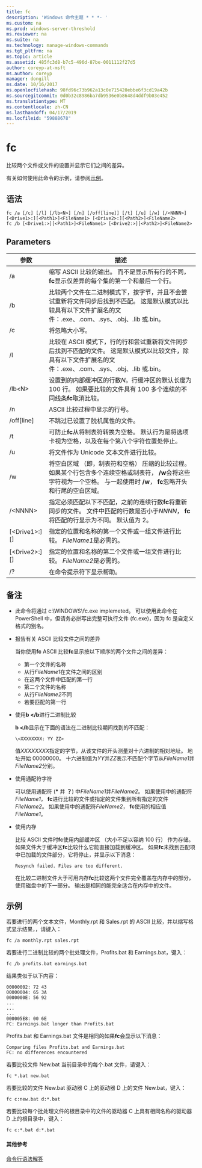 ```yaml
---
title: fc
description: 'Windows 命令主题 * * *- '
ms.custom: na
ms.prod: windows-server-threshold
ms.reviewer: na
ms.suite: na
ms.technology: manage-windows-commands
ms.tgt_pltfrm: na
ms.topic: article
ms.assetid: 485fc3d8-b7c5-496d-87be-0011112f27d5
author: coreyp-at-msft
ms.author: coreyp
manager: dongill
ms.date: 10/16/2017
ms.openlocfilehash: 98fd96c73b962a13c0e715420ebbe6f3cd19a42b
ms.sourcegitcommit: 0d0b32c8986ba7db9536e0b8648d4ddf9b03e452
ms.translationtype: MT
ms.contentlocale: zh-CN
ms.lasthandoff: 04/17/2019
ms.locfileid: "59888678"
---
```

# <a name="fc"></a>fc



比较两个文件或文件的设置并显示它们之间的差异。

有关如何使用此命令的示例，请参阅[示例](#BKMK_examples)。

## <a name="syntax"></a>语法

```
fc /a [/c] [/l] [/lb<N>] [/n] [/off[line]] [/t] [/u] [/w] [/<NNNN>] [<Drive1>:][<Path1>]<FileName1> [<Drive2>:][<Path2>]<FileName2>
fc /b [<Drive1:>][<Path1>]<FileName1> [<Drive2:>][<Path2>]<FileName2>
```

## <a name="parameters"></a>Parameters

|参数|描述|
|---------|-----------|
|/a|缩写 ASCII 比较的输出。 而不是显示所有行的不同， **fc**显示仅差异的每个集的第一个和最后一个行。|
|/b|比较两个文件在二进制模式下，按字节，并且不会尝试重新将文件同步后找到不匹配。 这是默认模式以比较具有以下文件扩展名的文件：.exe、.com、.sys、.obj、.lib 或.bin。|
|/c|将忽略大小写。|
|/l|比较在 ASCII 模式下，行的行和尝试重新将文件同步后找到不匹配的文件。 这是默认模式以比较文件，除具有以下文件扩展名的文件：.exe、.com、.sys、.obj、.lib 或.bin。|
|/lb\<N>|设置到的内部缓冲区的行数*N*。行缓冲区的默认长度为 100 行。 如果要比较的文件具有 100 多个连续的不同线条**fc**取消比较。|
|/n|ASCII 比较过程中显示的行号。|
|/off[line]|不跳过已设置了脱机属性的文件。|
|/t|可防止**fc**从将制表符转换为空格。 默认行为是将选项卡视为空格，以及在每个第八个字符位置处停止。|
|/u|将文件作为 Unicode 文本文件进行比较。|
|/w|将空白区域 （即，制表符和空格） 压缩的比较过程。 如果某个行包含多个连续空格或制表符， **/w**会将这些字符视为一个空格。 与一起使用时 **/w**， **fc**忽略开头和行尾的空白区域。|
|/\<NNNN>|指定必须匹配以下不匹配，之前的连续行数**fc**将重新同步的文件。 文件中匹配的行数是否小于*NNNN*， **fc**将匹配的行显示为不同。 默认值为 2。|
|[\<Drive1>:][<Path1>]<FileName1>|指定的位置和名称的第一个文件或一组文件进行比较。 *FileName1*是必需的。|
|[\<Drive2>:][<Path2>]<FileName2>|指定的位置和名称的第二个文件或一组文件进行比较。 *FileName2*是必需的。|
|/?|在命令提示符下显示帮助。|

## <a name="remarks"></a>备注

-   此命令将通过 c:\WINDOWS\fc.exe implemeted。 可以使用此命令在 PowerShell 中，但请务必拼写出完整可执行文件 (fc.exe)，因为 fc 是自定义格式的别名。

-   报告有关 ASCII 比较文件之间的差异

    当你使用**fc** ASCII 比较**fc**显示按以下顺序的两个文件之间的差异：  
    -   第一个文件的名称
    -   从行*FileName1*在文件之间的区别
    -   在这两个文件中匹配的第一行
    -   第二个文件的名称
    -   从行*FileName2*不同
    -   若要匹配的第一行
-   使用**b </b**进行二进制比较

    **b </b**显示在下面的语法在二进制比较期间找到的不匹配：

    `\<XXXXXXXX: YY ZZ>`

    值*XXXXXXXX*指定的字节，从该文件的开头测量对十六进制的相对地址。 地址开始 00000000。 十六进制值为*YY*并*ZZ*表示不匹配个字节从*FileName1*并*FileName2*分别。
-   使用通配符字符

    可以使用通配符 (**&#42;** 并 **？**) 中*FileName1*并*FileName2*。 如果使用中的通配符*FileName1*， **fc**进行比较的文件或指定的文件集到所有指定的文件*FileName2*。 如果使用中的通配符*FileName2*， **fc**使用的相应值*FileName1*。
-   使用内存

    比较 ASCII 文件时**fc**使用内部缓冲区 （大小不足以容纳 100 行） 作为存储。 如果文件大于缓冲区**fc**比较什么它能直接加载到缓冲区。 如果**fc**未找到匹配项中已加载的文件部分，它将停止，并显示以下消息：

    `Resynch failed. Files are too different.`

    在比较二进制文件大于可用内存**fc**比较这两个文件完全覆盖在内存中的部分，使用磁盘中的下一部分。 输出是相同的能完全适合在内存中的文件。

## <a name="BKMK_examples"></a>示例

若要进行的两个文本文件，Monthly.rpt 和 Sales.rpt 的 ASCII 比较，并以缩写格式显示结果，，请键入：
```
fc /a monthly.rpt sales.rpt 
```
若要进行二进制比较的两个批处理文件，Profits.bat 和 Earnings.bat，键入：
```
fc /b profits.bat earnings.bat
```
结果类似于以下内容：
```
00000002: 72 43
00000004: 65 3A
0000000E: 56 92
...
...
...
000005E8: 00 6E
FC: Earnings.bat longer than Profits.bat
```
Profits.bat 和 Earnings.bat 文件是相同的如果**fc**会显示以下消息：
```
Comparing files Profits.bat and Earnings.bat
FC: no differences encountered
```
若要比较文件 New.bat 当前目录中的每个.bat 文件，请键入：
```
fc *.bat new.bat
```
若要比较的文件 New.bat 驱动器 C 上的驱动器 D 上的文件 New.bat，键入：
```
fc c:new.bat d:*.bat
```
若要比较每个批处理文件的根目录中的文件的驱动器 C 上具有相同名称的驱动器 D 上的根目录中，键入：
```
fc c:*.bat d:*.bat
```

#### <a name="additional-references"></a>其他参考

[命令行语法解答](command-line-syntax-key.md)
